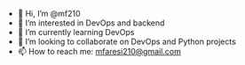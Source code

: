 - 👋 Hi, I’m @mf210
- 👀 I’m interested in DevOps and backend
- 🌱 I’m currently learning DevOps
- 💞️ I’m looking to collaborate on DevOps and Python projects
- 📫 How to reach me: mfaresi210@gmail.com

<!---
mf210/mf210 is a ✨ special ✨ repository because its `README.md` (this file) appears on your GitHub profile.
You can click the Preview link to take a look at your changes.
--->
